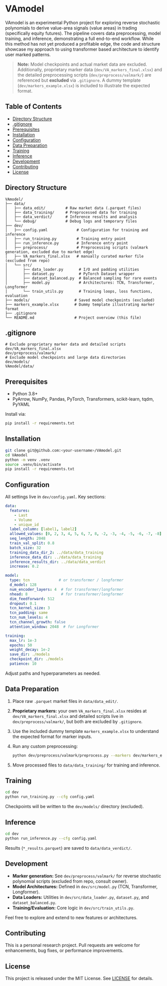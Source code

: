 # VAmodel

VAmodel is an experimental Python project for exploring reverse stochastic polynomials to derive value-area signals (value areas) in trading (specifically equity futures). The pipeline covers data preprocessing, model training, and inference, demonstrating a full end-to-end workflow. While this method has not yet produced a profitable edge, the code and structure showcase my approach to using transformer based architecture to identify user marked patterns.

> **Note:** Model checkpoints and actual market data are excluded. Additionally, proprietary marker data (`dev/VA_markers_final.xlsx`) and the detailed preprocessing scripts (`dev/preprocess/valmark/`) are referenced but **excluded** via `.gitignore`. A dummy template (`dev/markers_example.xlsx`) is included to illustrate the expected format.

## Table of Contents

* [Directory Structure](#directory-structure)
* [.gitignore](#gitignore)
* [Prerequisites](#prerequisites)
* [Installation](#installation)
* [Configuration](#configuration)
* [Data Preparation](#data-preparation)
* [Training](#training)
* [Inference](#inference)
* [Development](#development)
* [Contributing](#contributing)
* [License](#license)

## Directory Structure

```
VAmodel/
├── data/
│   ├── data_edit/         # Raw market data (.parquet files)
│   ├── data_training/     # Preprocessed data for training
│   ├── data_verdict/      # Inference results and analysis
│   └── debug/             # Debug logs and temporary files
├── dev/
│   ├── config.yaml             # Configuration for training and inference
│   ├── run_training.py         # Training entry point
│   ├── run_inference.py        # Inference entry point
│   ├── preprocess/             # Preprocessing scripts (valmark generation, excluded due to market edge)
│   ├── VA_markers_final.xlsx   # manually curated marker file (excluded from repo)
│   └── src/
│       ├── data_loader.py       # I/O and padding utilities
│       ├── dataset.py           # PyTorch Dataset wrapper
│       ├── dataset_balanced.py  # Balanced sampling for rare events
│       ├── model.py             # Architectures: TCN, Transformer, Longformer
│       └── train_utils.py       # Training loops, loss functions, evaluation
├── models/                    # Saved model checkpoints (excluded)
├── markers_example.xlsx       # Dummy template illustrating marker format
├── .gitignore
└── README.md                  # Project overview (this file)
```

## .gitignore

```gitignore
# Exclude proprietary marker data and detailed scripts
dev/VA_markers_final.xlsx
dev/preprocess/valmark/
# Exclude model checkpoints and large data directories
dev/models/
VAmodel/data/
```

## Prerequisites

* Python 3.8+
* PyArrow, NumPy, Pandas, PyTorch, Transformers, scikit-learn, tqdm, PyYAML

Install via:

```bash
pip install -r requirements.txt
```

## Installation

```bash
git clone git@github.com:<your-username>/VAmodel.git
cd VAmodel
python -m venv .venv
source .venv/bin/activate
pip install -r requirements.txt
```

## Configuration

All settings live in `dev/config.yaml`. Key sections:

```yaml
data:
  features:
    - Last
    - Volume
    - unique_id
  label_column: [label1, label2]
  allowed_values: [0, 2, 3, 4, 5, 6, 7, 8, -2, -3, -4, -5, -6, -7, -8]
  seq_length: 2048
  train_val_split: 0.8
  batch_size: 32
  training_data_dir_2: ../data/data_training
  inference_data_dir: ../data/data_training
  inference_results_dir: ../data/data_verdict
  increase: 0.2

model:
  type: tcn             # or transformer / longformer
  d_model: 128
  num_encoder_layers: 4  # for transformer/longformer
  nhead: 8               # for transformer/longformer
  dim_feedforward: 512
  dropout: 0.1
  tcn_kernel_size: 3
  tcn_padding: same
  tcn_num_levels: 4
  tcn_channel_growth: false
  attention_window: 2048  # for Longformer

training:
  max_lr: 1e-3
  epochs: 50
  weight_decay: 1e-2
  save_dir: ./models
  checkpoint_dir: ./models
  patience: 10
```

Adjust paths and hyperparameters as needed.

## Data Preparation

1. Place raw `.parquet` market files in `data/data_edit/`.
2. **Proprietary markers:** your own `VA_markers_final.xlsx` resides at `dev/VA_markers_final.xlsx` and detailed scripts live in `dev/preprocess/valmark/`, but both are excluded by `.gitignore`.
3. Use the included dummy template `markers_example.xlsx` to understand the expected format for marker inputs.
4. Run any custom preprocessing:

   ```bash
   python dev/preprocess/valmark/preprocess.py --markers dev/markers_example.xlsx --input ../data/data_edit --output ../data/data_training
   ```
5. Move processed files to `data/data_training/` for training and inference.

## Training

```bash
cd dev
python run_training.py --cfg config.yaml
```

Checkpoints will be written to the `dev/models/` directory (excluded).

## Inference

```bash
cd dev
python run_inference.py --cfg config.yaml
```

Results (`*_results.parquet`) are saved to `data/data_verdict/`.

## Development

* **Marker generation:** See `dev/preprocess/valmark/` for reverse stochastic polynomial scripts (excluded from repo, consult owner).
* **Model Architectures:** Defined in `dev/src/model.py` (TCN, Transformer, Longformer).
* **Data Loaders:** Utilities in `dev/src/data_loader.py`, `dataset.py`, and `dataset_balanced.py`.
* **Training/Evaluation:** Core logic in `dev/src/train_utils.py`.

Feel free to explore and extend to new features or architectures.

## Contributing

This is a personal research project. Pull requests are welcome for enhancements, bug fixes, or performance improvements.

## License

This project is released under the MIT License. See [LICENSE](LICENSE) for details.
